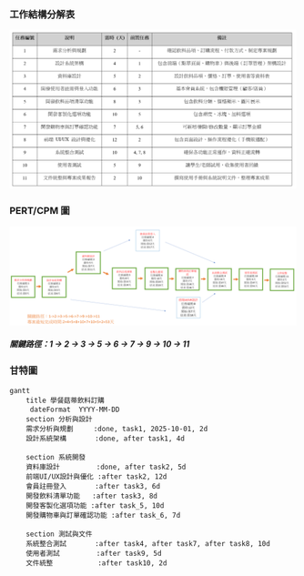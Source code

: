 ### 工作結構分解表
![工作結構分解表](工作結構分解表.png)
### PERT/CPM 圖
![PERT圖](小組關鍵流程圖.png)
##### 關鍵路徑：1 → 2 → 3 → 5 → 6 → 7 → 9 → 10 → 11
### 甘特圖
``` mermaid
gantt
    title 學餐菇蒂飲料訂購
     dateFormat  YYYY-MM-DD
    section 分析與設計
    需求分析與規劃     :done, task1, 2025-10-01, 2d
    設計系統架構       :done, after task1, 4d

    section 系統開發
    資料庫設計         :done, after task2, 5d
    前端UI/UX設計與優化 :after task2, 12d
    會員註冊登入       :after task3, 6d
    開發飲料清單功能   :after task3, 8d
    開發客製化選項功能 :after task_5, 10d
    開發購物車與訂單確認功能 :after task_6, 7d
    
    section 測試與文件
    系統整合測試       :after task4, after task7, after task8, 10d
    使用者測試         :after task9, 5d
    文件統整           :after task10, 2d
```
